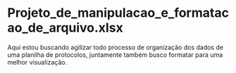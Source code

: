 # Projeto_de_manipulacao_e_formatacao_de_arquivo.xlsx
Aqui estou buscando agilizar todo processo de organização dos dados de uma planilha de protocolos, juntamente também busco formatar para uma melhor visualização.
